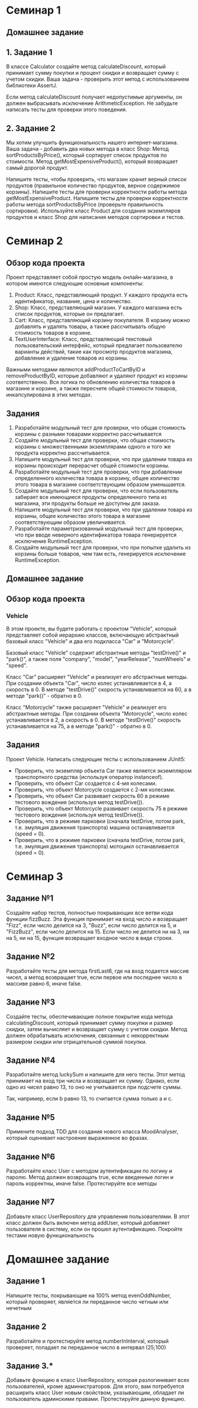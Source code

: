 # Семинар 1

## Домашнее задание

## 1. Задание 1

В классе Calculator создайте метод calculateDiscount, который принимает сумму покупки и процент скидки и возвращает сумму с учетом скидки.
Ваша задача - проверить этот метод с использованием библиотеки AssertJ.

Если метод calculateDiscount получает недопустимые аргументы, он должен выбрасывать исключение ArithmeticException.
Не забудьте написать тесты для проверки этого поведения.

## 2. Задание 2

Мы хотим улучшить функциональность нашего интернет-магазина. Ваша задача - добавить два новых метода в класс Shop:
Метод sortProductsByPrice(), который сортирует список продуктов по стоимости.
Метод getMostExpensiveProduct(), который возвращает самый дорогой продукт.

Напишите тесты, чтобы проверить, что магазин хранит верный список продуктов (правильное количество продуктов, верное содержимое корзины).
Напишите тесты для проверки корректности работы метода getMostExpensiveProduct. Напишите тесты для проверки корректности работы метода sortProductsByPrice (проверьте правильность сортировки). Используйте класс Product для создания экземпляров продуктов и класс Shop для написания методов сортировки и тестов.

# Семинар 2

## Обзор кода проекта

Проект представляет собой простую модель онлайн-магазина, в котором имеются следующие основные компоненты:
1. Product: Класс, представляющий продукт. У каждого продукта есть идентификатор, название, цена и
количество.
2. Shop: Класс, представляющий магазин. У каждого магазина есть список продуктов, которые он предлагает.
3. Cart: Класс, представляющий корзину покупателя. В корзину можно добавлять и удалять товары, а также
рассчитывать общую стоимость товаров в корзине.
4. TextUserInterface: Класс, представляющий текстовый пользовательский интерфейс, который предлагает
пользователю варианты действий, такие как просмотр продуктов магазина, добавление и удаление товаров из
корзины.

Важными методами являются addProductToCartByID и removeProductByID, которые добавляют и удаляют продукт из
корзины соответственно. Вся логика по обновлению количества товаров в магазине и корзине, а также пересчете
общей стоимости товаров, инкапсулирована в этих методах.

## Задания
1. Разработайте модульный тест для проверки, что общая стоимость корзины с разными товарами корректно рассчитывается
2. Создайте модульный тест для проверки, что общая стоимость корзины с множественными экземплярами одного и того же продукта корректно рассчитывается.
3. Напишите модульный тест для проверки, что при удалении товара из
корзины происходит перерасчет общей стоимости корзины.
4. Разработайте модульный тест для проверки, что при добавлении определенного количества товара в корзину, общее количество этого товара в магазине соответствующим образом уменьшается.
5. Создайте модульный тест для проверки, что если пользователь забирает все имеющиеся продукты определенного типа из магазина, эти продукты больше не доступны для заказа.
6. Напишите модульный тест для проверки, что при удалении товара из корзины, общее количество этого товара в магазине соответствующим образом увеличивается.
7. Разработайте параметризованный модульный тест для проверки, что при вводе неверного идентификатора товара генерируется исключение RuntimeException.
8. Создайте модульный тест для проверки, что при попытке удалить из корзины больше товаров, чем там есть, генерируется исключение RuntimeException.

## Домашнее задание

## Обзор кода проекта
### Vehicle
В этом проекте, вы будете работать с проектом "Vehicle", который представляет собой иерархию классов, включающую абстрактный базовый класс "Vehicle" и два его подкласса "Car" и "Motorcycle".

Базовый класс "Vehicle" содержит абстрактные методы "testDrive()" и "park()", а также поля "company", "model", "yearRelease", "numWheels" и "speed".

Класс "Car" расширяет "Vehicle" и реализует его абстрактные методы. При создании объекта "Car", число колес устанавливается в 4, а скорость в 0. В методе "testDrive()" скорость устанавливается на 60, а в методе "park()" - обратно в 0.

Класс "Motorcycle" также расширяет "Vehicle" и реализует его абстрактные методы. При создании объекта "Motorcycle", число колес устанавливается в 2, а скорость в 0. В методе "testDrive()" скорость устанавливается на 75, а в методе "park()" - обратно в 0.

## Задания
Проект Vehicle. Написать следующие тесты с использованием JUnit5:
- Проверить, что экземпляр объекта Car также является экземпляром транспортного средства (используя
оператор instanceof).
- Проверить, что объект Car создается с 4-мя колесами.
- Проверить, что объект Motorcycle создается с 2-мя колесами.
- Проверить, что объект Car развивает скорость 60 в режиме тестового вождения (используя метод testDrive()).
- Проверить, что объект Motorcycle развивает скорость 75 в режиме тестового вождения (используя метод testDrive()).
- Проверить, что в режиме парковки (сначала testDrive, потом park, т.е. эмуляция движения транспорта) машина останавливается (speed = 0).
- Проверить, что в режиме парковки (сначала testDrive, потом park, т.е. эмуляция движения транспорта) мотоцикл останавливается (speed = 0).

# Семинар 3

## Задание №1
Создайте набор тестов, полностью покрывающих все ветви кода функции fizzBuzz. Эта функция принимает на вход число и возвращает "Fizz", если число делится на 3, "Buzz", если число делится на 5, и "FizzBuzz", если число делится на 15. Если число не делится ни на 3, ни на 5, ни на 15, функция возвращает входное число в виде строки.

## Задание №2
Разработайте тесты для метода firstLast6, где на вход подается массив чисел, а метод возвращает true, если первое или последнее число в массиве равно 6, иначе false.

## Задание №3
Создайте тесты, обеспечивающие полное покрытие кода метода calculatingDiscount, который принимает сумму покупки и размер скидки, затем вычисляет и возвращает сумму с учетом скидки. Метод должен обрабатывать исключения, связанные с некорректным размером скидки или отрицательной суммой покупки.

## Задание №4
Разработайте метод luckySum и напишите для него тесты. Этот метод принимает на вход три числа и возвращает их сумму. Однако, если одно из чисел равно 13, то оно не учитывается при подсчете суммы.

Так, например, если b равно 13, то считается сумма только a и c.

## Задание №5
Примените подход TDD для создания нового класса MoodAnalyser, который оценивает настроение выраженное во фразах.

## Задание №6
Разработайте класс User с методом аутентификации по логину и паролю. Метод должен возвращать true, если введенные логин и пароль корректны, иначе false. Протестируйте все методы

## Задание №7
Добавьте класс UserRepository для управления пользователями. В этот класс должен быть включен метод addUser, который добавляет пользователя в систему, если он прошел аутентификацию. Покройте тестами новую функциональность

# Домашнее задание
## Задание 1
Напишите тесты, покрывающие на 100% метод evenOddNumber, который проверяет, является ли переданное число четным или нечетным

## Задание 2
Разработайте и протестируйте метод numberInInterval, который проверяет, попадает ли переданное число в интервал (25;100)

## Задание 3.*
Добавьте функцию в класс UserRepository, которая разлогинивает всех пользователей, кроме администраторов. Для этого, вам потребуется расширить класс User новым свойством, указывающим, обладает ли пользователь админскими правами. Протестируйте данную функцию.

